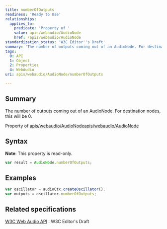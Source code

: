 ```yaml
---
title: numberOfOutputs
readiness: 'Ready to Use'
relationships:
  applies_to:
    predicate: 'Property of '
    value: apis/webaudio/AudioNode
    href: /apis/webaudio/AudioNode
standardization_status: 'W3C Editor''s Draft'
summary: 'The number of outputs coming out of an AudioNode. For destination nodes, this will be 0.'
tags:
  0: API
  1: Object
  2: Properties
  4: WebAudio
uri: apis/webaudio/AudioNode/numberOfOutputs

---
```

## <span>Summary</span>

The number of outputs coming out of an AudioNode. For destination nodes, this will be 0.

Property of [apis/webaudio/AudioNode](/apis/webaudio/AudioNode)[apis/webaudio/AudioNode](/apis/webaudio/AudioNode)

## <span>Syntax</span>

**Note**: This property is read-only.

``` js
var result = AudioNode.numberOfOutputs;
```

## <span>Examples</span>

``` js
var oscillator = audioCtx.createOscillator();
var outputs = oscillator.numberOfOutputs;
```

## <span>Related specifications</span>

[W3C Web Audio API](http://webaudio.github.io/web-audio-api/)
:   W3C Editor's Draft
